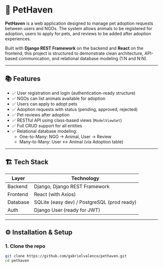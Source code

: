 # 🐾 PetHaven

**PetHaven** is a web application designed to manage pet adoption requests between users and NGOs. The system allows animals to be registered for adoption, users to apply for pets, and reviews to be added after adoption experiences.

Built with **Django REST Framework** on the backend and **React** on the frontend, this project is structured to demonstrate clean architecture, API-based communication, and relational database modeling (1:N and N:N).

---

## 📚 Features

- ✅ User registration and login (authentication-ready structure)
- ✅ NGOs can list animals available for adoption
- ✅ Users can apply to adopt pets
- ✅ Adoption requests with status (pending, approved, rejected)
- ✅ Pet reviews after adoption
- ✅ RESTful API using class-based views (`ModelViewSet`)
- ✅ Full CRUD support for all entities
- ✅ Relational database modeling:  
  - One-to-Many: NGO → Animal, User → Review  
  - Many-to-Many: User ↔ Animal (via Adoption table)

---

## 🏗️ Tech Stack

| Layer      | Technology                    |
|------------|-------------------------------|
| Backend    | Django, Django REST Framework |
| Frontend   | React (with Axios)            |
| Database   | SQLite (easy dev) / PostgreSQL (prod ready) |
| Auth       | Django User (ready for JWT)   |

---

## ⚙️ Installation & Setup

### 1. Clone the repo

```bash
git clone https://github.com/gabrielvalenco/pethaven.git
cd pethaven
